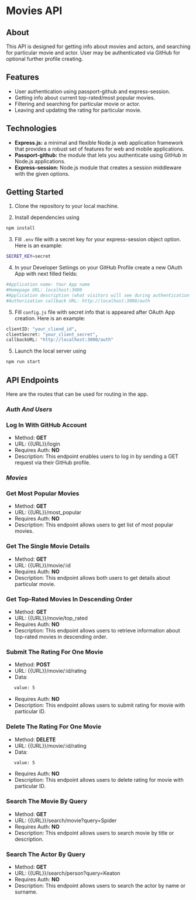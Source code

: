 # Movies API

## About

This API is designed for getting info about movies and actors, and searching for particular movie and actor. User may be authenticated via GitHub for optional further profile creating.

## Features

- User authentication using passport-github and express-session.
- Getting info about current top-rated/most popular movies.
- Filtering and searching for particular movie or actor.
- Leaving and updating the rating for particular movie.

## Technologies

- **Express.js:** a minimal and flexible Node.js web application framework that provides a robust set of features for web and mobile applications.
- **Passport-github:** the module that lets you authenticate using GitHub in Node.js applications.
- **Express-session:** Node.js module that creates a session middleware with the given options.

## Getting Started

1. Clone the repository to your local machine.
   
2. Install dependencies using
```bash
npm install
```

3. Fill `.env` file with a secret key for your express-session object option. Here is an example:
```bash
SECRET_KEY=secret
```

4. In your Developer Setiings on your GitHub Profile create a new OAuth App with next filled fields:
```bash
#Application name: Your App name
#Homepage URL: localhost:3000
#Application description (what visitors will see during authentication via GitHub): We want your profile info for our movie website!
#Authorization callback URL: http://localhost:3000/auth
```

5. Fill `config.js` file with secret info that is appeared after OAuth App creation. Here is an example:
```bash
clientID: "your_cliend_id",
clientSecret: "your_client_secret",
callbackURL: "http://localhost:3000/auth"
```
   
5. Launch the local server using
```bash
npm run start
```

## API Endpoints
Here are the routes that can be used for routing in the app.

### _Auth And Users_

### Log In With GitHub Account

- Method: **GET**
- URL: {{URL}}/login
- Requires Auth: **NO**
- Description: This endpoint enables users to log in by sending a GET request via their GitHub profile. 

### _Movies_

### Get Most Popular Movies

- Method: **GET**
- URL: {{URL}}/most_popular
- Requires Auth: **NO**
- Description: This endpoint allows users to get list of most popular movies.

### Get The Single Movie Details

- Method: **GET**
- URL: {{URL}}/movie/:id
- Requires Auth: **NO**
- Description: This endpoint allows both users to get details about particular movie.

### Get Top-Rated Movies In Descending Order

- Method: **GET**
- URL: {{URL}}/movie/top_rated
- Requires Auth: **NO**
- Description: This endpoint allows users to retrieve information about top-rated movies in descending order.

### Submit The Rating For One Movie

- Method: **POST**
- URL: {{URL}}/movie/:id/rating
- Data:
```bash
   value: 5
```
- Requires Auth: **NO**
- Description: This endpoint allows users to submit rating for movie with particular ID.

### Delete The Rating For One Movie

- Method: **DELETE**
- URL: {{URL}}/movie/:id/rating
- Data:
```bash
   value: 5
```
- Requires Auth: **NO**
- Description: This endpoint allows users to delete rating for movie with particular ID.

### Search The Movie By Query

- Method: **GET**
- URL: {{URL}}/search/movie?query=Spider
- Requires Auth: **NO**
- Description: This endpoint allows users to search movie by title or description.

### Search The Actor By Query

- Method: **GET**
- URL: {{URL}}/search/person?query=Keaton
- Requires Auth: **NO**
- Description: This endpoint allows users to search the actor by name or surname.
